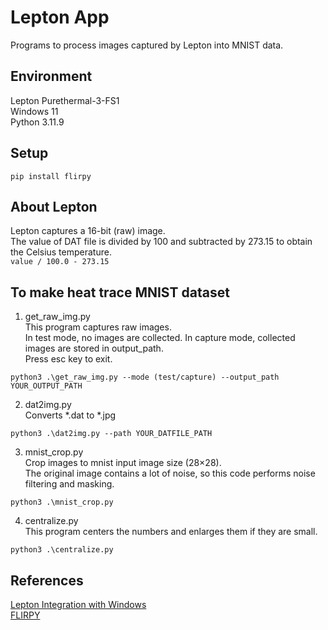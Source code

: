 # Lepton App
Programs to process images captured by Lepton into MNIST data.

## Environment
Lepton Purethermal-3-FS1  
Windows 11  
Python 3.11.9  


## Setup
```
pip install flirpy
```

## About Lepton
Lepton captures a 16-bit (raw) image.  
The value of DAT file is divided by 100 and subtracted by 273.15 to obtain the Celsius temperature.  
```value / 100.0 - 273.15```


## To make heat trace MNIST dataset
1. get_raw_img.py  
This program captures raw images.  
In test mode, no images are collected. In capture mode, collected images are stored in output_path.  
Press esc key to exit.
```
python3 .\get_raw_img.py --mode (test/capture) --output_path YOUR_OUTPUT_PATH
```

2. dat2img.py  
Converts *.dat to *.jpg  
```
python3 .\dat2img.py --path YOUR_DATFILE_PATH
```

3. mnist_crop.py  
Crop images to mnist input image size (28×28).  
The original image contains a lot of noise, so this code performs noise filtering and masking.
```
python3 .\mnist_crop.py
```

4. centralize.py  
This program centers the numbers and enlarges them if they are small.
```
python3 .\centralize.py
```


## References
[Lepton Integration with Windows](https://www.flir.in/developer/lepton-integration/lepton-integration-windows/)  
[FLIRPY](https://github.com/LJMUAstroecology/flirpy)

